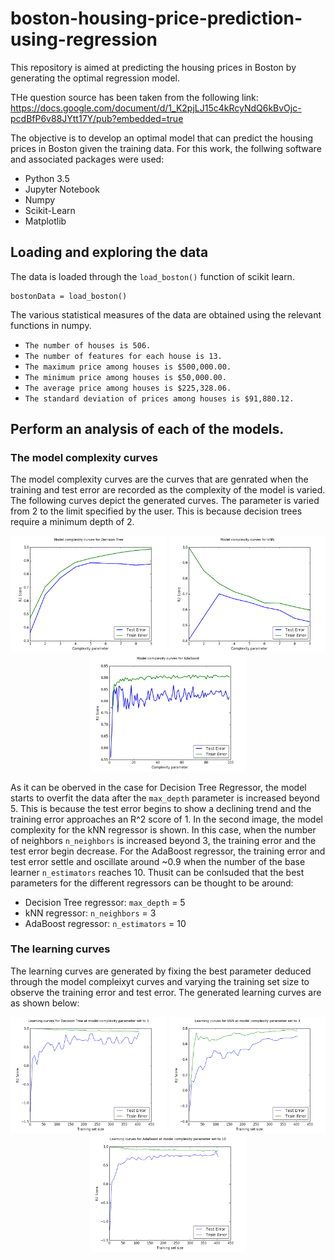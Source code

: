 # boston-housing-price-prediction-using-regression
This repository is aimed at predicting the housing prices in Boston by generating the optimal regression model.

THe question source has been taken from the following link:
https://docs.google.com/document/d/1_K2pjLJ15c4kRcyNdQ6kBvOjc-pcdBfP6v88JYtt17Y/pub?embedded=true

The objective is to develop an optimal model that can predict the housing prices in Boston given the training data. For this work, the follwing software and associated packages were used:
- Python 3.5
- Jupyter Notebook
- Numpy
- Scikit-Learn
- Matplotlib

## Loading and exploring the data

The data is loaded through the `load_boston()` function of scikit learn. 
```
bostonData = load_boston()
```

The various statistical measures of the data are obtained using the relevant functions in numpy. 
- `The number of houses is 506.`
- `The number of features for each house is 13.`
- `The maximum price among houses is $500,000.00.`
- `The minimum price among houses is $50,000.00.`
- `The average price among houses is $225,328.06.`
- `The standard deviation of prices among houses is $91,880.12.`

## Perform an analysis of each of the models.
### The model complexity curves

The model complexity curves are the curves that are genrated when the training and test error are recorded as the complexity of the model is varied. The following curves depict the generated curves. The parameter is varied from 2 to the limit specified by the user. This is because decision trees require a minimum depth of 2. 

<p align="center">
  <img src="https://github.com/vishnu1729/boston-housing-price-prediction-using-regression/blob/master/decistiontreemodelcomplexity.png"  width="250"/>
  <img src="https://github.com/vishnu1729/boston-housing-price-prediction-using-regression/blob/master/knnmodelcomplexity.png" width="250"/>
  <img src="https://github.com/vishnu1729/boston-housing-price-prediction-using-regression/blob/master/adabosstmodelcomplexity.png"  width="250"/>
</p>

As it can be oberved in the case for Decision Tree Regressor, the model starts to overfit the data after the `max_depth` parameter is 
increased beyond 5. This is because the test error begins to show a declining trend and the training error approaches an R^2 score of 1. In the second image, the model complexity for the kNN regressor is shown.  In this case, when the number of neighbors `n_neighbors` is increased beyond 3, the training error and the test error begin decrease. For the AdaBoost regressor, the training error and test error settle and oscillate around ~0.9 when the number of the base learner `n_estimators` reaches 10. Thusit can be conlsuded that the best parameters for the different regressors can be thought to be around:
- Decision Tree regressor: `max_depth` = 5
- kNN regressor: `n_neighbors` = 3
- AdaBoost regressor: `n_estimators` = 10

### The learning curves

The learning curves are generated by fixing the best parameter deduced through the model compleixyt curves and varying the training set size to observe the training error and test error. The generated learning curves are as shown below:
<p align="center">
  <img src="https://github.com/vishnu1729/boston-housing-price-prediction-using-regression/blob/master/decisiontreelearningcurve.png"  width="250"/>
  <img src="https://github.com/vishnu1729/boston-housing-price-prediction-using-regression/blob/master/knnlearningcurve.png" width="250"/>
  <img src="https://github.com/vishnu1729/boston-housing-price-prediction-using-regression/blob/master/adabosstlearningcurve.png"  width="250"/>
</p>
